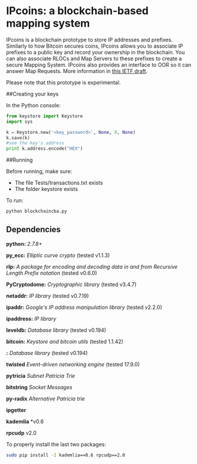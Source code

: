 ﻿# IPcoins: a blockchain-based mapping system

IPcoins is a blockchain prototype to store IP addresses and prefixes. Similarly to how Bitcoin secures coins, IPcoins allows you to associate IP prefixes to a public key and record your ownership in the blockchain. You can also associate RLOCs and Map Servers to these prefixes to create a secure Mapping System. IPcoins also provides an interface to OOR so it can answer Map Requests. More information in [this IETF draft](https://tools.ietf.org/pdf/draft-paillisse-sidrops-blockchain-01.pdf). 

Please note that this prototype is experimental.

##Creating your keys

In the Python console:
```python
from keystore import Keystore
import sys

k = Keystore.new('<key_password>', None, 0, None)
k.save(k)
#see the key's address
print k.address.encode("HEX")
```

##Running

Before running, make sure:
- The file Tests/transactions.txt exists
- The folder keystore exists

To run:
```bash
python blockchaincba.py
```
## Dependencies

**python:** *2.7.8+*

**py_ecc:** *Elliptic curve crypto* (tested v1.1.3)

**rlp:** *A package for encoding and decoding data in and from Recursive Length Prefix notation* (tested v0.6.0)

**PyCryptodome:** *Cryptographic library* (tested v3.4.7)

**netaddr:** *IP library* (tested v0.7.19)

**ipaddr:** *Google's IP address manipulation library* (tested v2.2.0)

**ipaddress:** *IP library*

**leveldb:** *Database library* (tested v0.194)

**bitcoin:** *Keystore and bitcoin utils* (tested 1.1.42)

**:** *Database library* (tested v0.194)

**twisted** *Event-driven networking engine* (tested 17.9.0)

**pytricia** *Subnet Patricia Trie*

**bitstring** *Socket Messages*

**py-radix** *Alternative Patricia trie*

**ipgetter**

**kademlia** *v0.6

**rpcudp** v2.0

To properly install the last two packages:
```bash
sudo pip install -I kademlia==0.6 rpcudp==2.0
```

